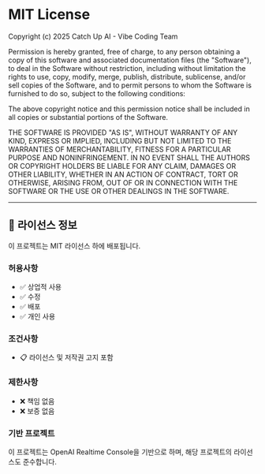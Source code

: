 # MIT License

Copyright (c) 2025 Catch Up AI - Vibe Coding Team

Permission is hereby granted, free of charge, to any person obtaining a copy
of this software and associated documentation files (the "Software"), to deal
in the Software without restriction, including without limitation the rights
to use, copy, modify, merge, publish, distribute, sublicense, and/or sell
copies of the Software, and to permit persons to whom the Software is
furnished to do so, subject to the following conditions:

The above copyright notice and this permission notice shall be included in all
copies or substantial portions of the Software.

THE SOFTWARE IS PROVIDED "AS IS", WITHOUT WARRANTY OF ANY KIND, EXPRESS OR
IMPLIED, INCLUDING BUT NOT LIMITED TO THE WARRANTIES OF MERCHANTABILITY,
FITNESS FOR A PARTICULAR PURPOSE AND NONINFRINGEMENT. IN NO EVENT SHALL THE
AUTHORS OR COPYRIGHT HOLDERS BE LIABLE FOR ANY CLAIM, DAMAGES OR OTHER
LIABILITY, WHETHER IN AN ACTION OF CONTRACT, TORT OR OTHERWISE, ARISING FROM,
OUT OF OR IN CONNECTION WITH THE SOFTWARE OR THE USE OR OTHER DEALINGS IN THE
SOFTWARE.

---

## 📄 라이선스 정보

이 프로젝트는 MIT 라이선스 하에 배포됩니다.

### 허용사항

- ✅ 상업적 사용
- ✅ 수정
- ✅ 배포
- ✅ 개인 사용

### 조건사항

- 📋 라이선스 및 저작권 고지 포함

### 제한사항

- ❌ 책임 없음
- ❌ 보증 없음

### 기반 프로젝트

이 프로젝트는 OpenAI Realtime Console을 기반으로 하며, 해당 프로젝트의 라이선스도 준수합니다.
